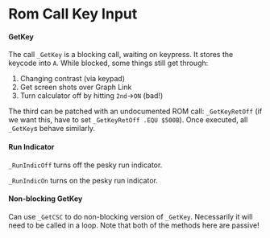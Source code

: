 # Rom Call Key Input

#### GetKey

The call `_GetKey` is a blocking call, waiting on keypress. It stores the keycode into `A`. While blocked, some things still get through:

1. Changing contrast (via keypad)
2. Get screen shots over Graph Link
3. Turn calculator off by hitting `2nd`->`ON` (bad!)

The third can be patched with an undocumented ROM call: `_GetKeyRetOff` (if we want this, have to set `_GetKeyRetOff .EQU $500B`). Once executed, all `_GetKey`s behave similarly.

#### Run Indicator

`_RunIndicOff` turns off the pesky run indicator.

`_RunIndicOn` turns on the pesky run indicator.

#### Non-blocking GetKey

Can use `_GetCSC` to do non-blocking version of `_GetKey`. Necessarily it will need to be called in a loop. Note that both of the methods here are passive!